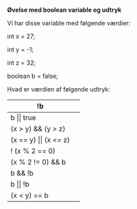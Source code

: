 **Øvelse med boolean variable og udtryk**

Vi har disse variable med følgende værdier:

int x \= 27;

int y \= \-1;

int z \= 32;

boolean b \= false;

Hvad er værdien af følgende udtryk:

| !b |  |
| --- | --- |
| b \|\| true |  |
| (x \> y) \&\& (y \> z) |  |
| (x \=\= y) \|\| (x \<\= z) |  |
| ! (x % 2 \=\= 0\) |  |
| (x % 2 !\= 0\) \&\& b |  |
| b \&\& !b |  |
| b \|\| !b |  |
| (x \< y) \=\= b |  |